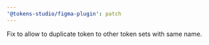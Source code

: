 ```yaml
---
'@tokens-studio/figma-plugin': patch
---
```


Fix to allow to duplicate token to other token sets with same name.
